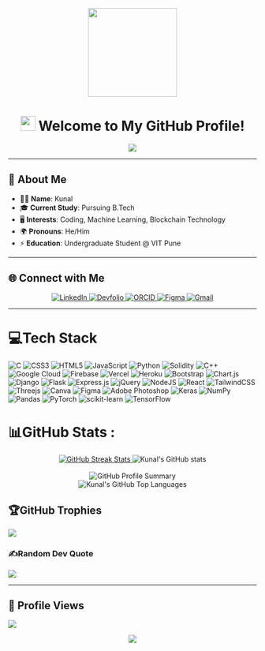 <div align="center">
  <img src="https://i.giphy.com/media/v1.Y2lkPTc5MGI3NjExOHk4cHdzazJ0dTVrOW1pc2tucWQ3ZG5jZHBqNWI5azJhdGJjZnF2MyZlcD12MV9pbnRlcm5hbF9naWZfYnlfaWQmY3Q9Zw/hVEBWRInEvNOEVS18i/giphy.gif" width="180px" />
</div>

<h1 align="center">
  <img src="https://media.giphy.com/media/hvRJCLFzcasrR4ia7z/giphy.gif" width="30px"> Welcome to My GitHub Profile! 
</h1>

<div align="center">
  <img src="https://readme-typing-svg.herokuapp.com?font=Fira+Code&size=24&pause=1000&color=36BCF7&center=true&vCenter=true&width=600&lines=Hello+there%2C+I'm+Kunal+%F0%9F%91%8B;B.Tech+Undergraduate+%40+VIT+Pune;Passionate+about+ML%2C+Blockchain+%26+Coding;C/Cpp+Python+%28ML%2FEDA%29+%E2%9C%A8;Always+Learning+%F0%9F%93%9A" />
</div>


---

## 💫 About Me  
- 👨‍💻 **Name**: Kunal  
- 🎓 **Current Study**: Pursuing B.Tech  
- 🖥️ **Interests**: Coding, Machine Learning, Blockchain Technology  
- 🌍 **Pronouns**: He/Him  
- ⚡ **Education**: Undergraduate Student @ VIT Pune  

---

## 🌐 Connect with Me  
<div align="center">
  <a href="https://linkedin.com/in/kunal-sonne-719748322/">
    <img src="https://img.shields.io/badge/LinkedIn-%230077B5.svg?style=for-the-badge&logo=linkedin&logoColor=white" alt="LinkedIn">
  </a>
  <a href="https://devfolio.co/@kunal2005">
    <img src="https://img.shields.io/badge/Devfolio-%23092E20.svg?style=for-the-badge&logo=devfolio&logoColor=white" alt="Devfolio">
  </a>
  <a href="https://orcid.org/0009-0003-4096-4306">
    <img src="https://img.shields.io/badge/ORCID-%2300A489.svg?style=for-the-badge&logo=orcid&logoColor=white" alt="ORCID">
  </a>
  <a href="https://www.figma.com/@kunalsonne">
    <img src="https://img.shields.io/badge/Figma-%23F24E1E.svg?style=for-the-badge&logo=figma&logoColor=white" alt="Figma">
  </a>
  <a href="mailto:sonnekunal2@gmail.com">
    <img src="https://img.shields.io/badge/Gmail-D14836?style=for-the-badge&logo=gmail&logoColor=white" alt="Gmail">
  </a>
</div>

---

# 💻Tech Stack 

![C](https://img.shields.io/badge/c-%2300599C.svg?style=for-the-badge&logo=c&logoColor=white) ![CSS3](https://img.shields.io/badge/css3-%231572B6.svg?style=for-the-badge&logo=css3&logoColor=white) ![HTML5](https://img.shields.io/badge/html5-%23E34F26.svg?style=for-the-badge&logo=html5&logoColor=white) ![JavaScript](https://img.shields.io/badge/javascript-%23323330.svg?style=for-the-badge&logo=javascript&logoColor=%23F7DF1E) ![Python](https://img.shields.io/badge/python-3670A0?style=for-the-badge&logo=python&logoColor=ffdd54) ![Solidity](https://img.shields.io/badge/Solidity-%23363636.svg?style=for-the-badge&logo=solidity&logoColor=white) ![C++](https://img.shields.io/badge/c++-%2300599C.svg?style=for-the-badge&logo=c%2B%2B&logoColor=white) ![Google Cloud](https://img.shields.io/badge/Google%20Cloud-%234285F4.svg?style=for-the-badge&logo=google-cloud&logoColor=white) ![Firebase](https://img.shields.io/badge/firebase-%23039BE5.svg?style=for-the-badge&logo=firebase) ![Vercel](https://img.shields.io/badge/vercel-%23000000.svg?style=for-the-badge&logo=vercel&logoColor=white) ![Heroku](https://img.shields.io/badge/heroku-%23430098.svg?style=for-the-badge&logo=heroku&logoColor=white) ![Bootstrap](https://img.shields.io/badge/bootstrap-%23563D7C.svg?style=for-the-badge&logo=bootstrap&logoColor=white) ![Chart.js](https://img.shields.io/badge/chart.js-F5788D.svg?style=for-the-badge&logo=chart.js&logoColor=white) ![Django](https://img.shields.io/badge/django-%23092E20.svg?style=for-the-badge&logo=django&logoColor=white) ![Flask](https://img.shields.io/badge/flask-%23000.svg?style=for-the-badge&logo=flask&logoColor=white) ![Express.js](https://img.shields.io/badge/express.js-%23404d59.svg?style=for-the-badge&logo=express&logoColor=%2361DAFB) ![jQuery](https://img.shields.io/badge/jquery-%230769AD.svg?style=for-the-badge&logo=jquery&logoColor=white) ![NodeJS](https://img.shields.io/badge/node.js-6DA55F?style=for-the-badge&logo=node.js&logoColor=white) ![React](https://img.shields.io/badge/react-%2320232a.svg?style=for-the-badge&logo=react&logoColor=%2361DAFB) ![TailwindCSS](https://img.shields.io/badge/tailwindcss-%2338B2AC.svg?style=for-the-badge&logo=tailwind-css&logoColor=white) ![Threejs](https://img.shields.io/badge/threejs-black?style=for-the-badge&logo=three.js&logoColor=white) ![Canva](https://img.shields.io/badge/Canva-%2300C4CC.svg?style=for-the-badge&logo=Canva&logoColor=white) 	![Figma](https://img.shields.io/badge/figma-%23F24E1E.svg?style=for-the-badge&logo=figma&logoColor=white) ![Adobe Photoshop](https://img.shields.io/badge/adobephotoshop-%2331A8FF.svg?style=for-the-badge&logo=adobephotoshop&logoColor=white) ![Keras](https://img.shields.io/badge/Keras-%23D00000.svg?style=for-the-badge&logo=Keras&logoColor=white) ![NumPy](https://img.shields.io/badge/numpy-%23013243.svg?style=for-the-badge&logo=numpy&logoColor=white) ![Pandas](https://img.shields.io/badge/pandas-%23150458.svg?style=for-the-badge&logo=pandas&logoColor=white) ![PyTorch](https://img.shields.io/badge/PyTorch-%23EE4C2C.svg?style=for-the-badge&logo=PyTorch&logoColor=white) ![scikit-learn](https://img.shields.io/badge/scikit--learn-%23F7931E.svg?style=for-the-badge&logo=scikit-learn&logoColor=white) ![TensorFlow](https://img.shields.io/badge/TensorFlow-%23FF6F00.svg?style=for-the-badge&logo=TensorFlow&logoColor=white)
# 📊GitHub Stats :
<div align="center">
<a href="https://git.io/streak-stats">
  <img src="https://github-readme-streak-stats.herokuapp.com/?user=erenyeager101" alt="GitHub Streak Stats" />
</a>
  <img src="https://github-readme-stats.vercel.app/api?username=erenyeager101&show_icons=true&theme=radical" alt="Kunal's GitHub stats" />
  <br><br>
  <img src="https://github-profile-summary-cards.vercel.app/api/cards/profile-details?username=erenyeager101&theme=radical" alt="GitHub Profile Summary"/><br>
  <img src="https://github-readme-stats.vercel.app/api/top-langs/?username=erenyeager101&layout=compact&theme=github_dark" alt="Kunal's GitHub Top Languages" /><br>

</div>


## 🏆GitHub Trophies
![](https://github-trophies.vercel.app/?username=erenyeager101&theme=radical&no-frame=false&no-bg=false&margin-w=4)

### ✍️Random Dev Quote
![](https://quotes-github-readme.vercel.app/api?type=horizontal&theme=radical)

---
## 👀 Profile Views
[![](https://visitcount.itsvg.in/api?id=erenyeager101&icon=7&color=0)](https://visitcount.itsvg.in)
<div align="center">
  <img src="https://readme-typing-svg.herokuapp.com?font=Fira+Code&size=20&duration=2000&pause=1000&color=F71342&center=true&vCenter=true&width=500&lines=Thanks+for+visiting!+%F0%9F%98%8A;Let's+connect+and+build+something+awesome!" />
</div>
